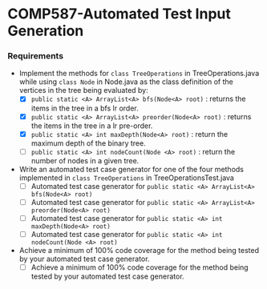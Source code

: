 # COMP587-Automated Test Input Generation
### Requirements
- Implement the methods for `class TreeOperations` in TreeOperations.java while using `class Node` in Node.java as the class definition of the vertices in the tree being evaluated by:
  - [x] `public static <A> ArrayList<A> bfs(Node<A> root)` : returns the items in the tree in a bfs lr order.
  - [x] `public static <A> ArrayList<A> preorder(Node<A> root)` : returns the items in the tree in a lr pre-order.
  - [x] `public static <A> int maxDepth(Node<A> root)` : return the maximum depth of the binary tree.
  - [ ] `public static <A> int nodeCount(Node <A> root)` : return the number of nodes in a given tree.
- Write an automated test case generator for one of the four methods implemented in `class TreeOperations` in TreeOperationsTest.java
  - [ ] Automated test case generator for `public static <A> ArrayList<A> bfs(Node<A> root)`
  - [ ] Automated test case generator for `public static <A> ArrayList<A> preorder(Node<A> root)`
  - [ ] Automated test case generator for `public static <A> int maxDepth(Node<A> root)`
  - [ ] Automated test case generator for `public static <A> int nodeCount(Node <A> root)`
- Achieve a minimum of 100% code coverage for the method being tested by your automated test case generator.
  - [ ] Achieve a minimum of 100% code coverage for the method being tested by your automated test case generator.